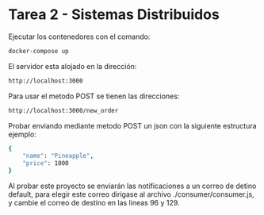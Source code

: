 # Tarea 2 - Sistemas Distribuidos
Ejecutar los contenedores con el comando:
```sh
docker-compose up
```
El servidor esta alojado en la dirección:
```sh
http://localhost:3000
```
Para usar el metodo POST se tienen las direcciones:
```sh
http://localhost:3000/new_order
```
Probar enviando mediante metodo POST un json con la siguiente estructura ejemplo:
```sh
{
    "name": "Pineapple",
    "price": 1000
}
```

Al probar este proyecto se enviarán las notificaciones a un correo de detino default, para elegir este correo dirigase al archivo ./consumer/consumer.js, y cambie el correo de destino en las lineas 96 y 129.
